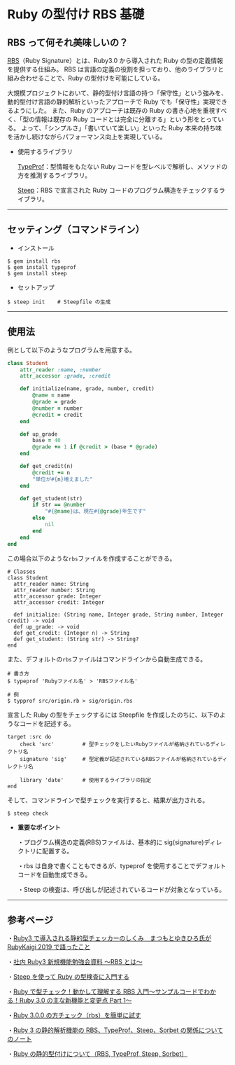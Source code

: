 # Ruby の型付け RBS 基礎

## RBS って何それ美味しいの？

[RBS](https://github.com/ruby/rbs)（Ruby Signature）とは、Ruby3.0 から導入された Ruby の型の定義情報を提供する仕組み。
RBS は言語の定義の役割を担っており、他のライブラリと組み合わせることで、Ruby の型付けを可能にしている。

大規模プロジェクトにおいて、静的型付け言語の持つ「保守性」という強みを、動的型付け言語の静的解析といったアプローチで Ruby でも「保守性」実現できるようにした。
また、Ruby のアプローチは既存の Ruby の書き心地を重視すべく、「型の情報は既存の Ruby コードとは完全に分離する」という形をとっている。
よって、「シンプルさ」「書いていて楽しい」といった Ruby 本来の持ち味を活かし続けながらパフォーマンス向上を実現している。

- 使用するライブラリ

  [TypeProf](https://github.com/ruby/typeprof)：型情報をもたない Ruby コードを型レベルで解析し、メソッドの方を推測するライブラリ。

  [Steep](https://github.com/soutaro/steep/tree/master)：RBS で宣言された Ruby コードのプログラム構造をチェックするライブラリ。

---

## セッティング（コマンドライン）

- インストール

```
$ gem install rbs
$ gem install typeprof
$ gem install steep
```

- セットアップ

```
$ steep init    # Steepfile の生成
```

---

## 使用法

例として以下のようなプログラムを用意する。

```./src/origin.rb
class Student
    attr_reader :name, :number
    attr_accessor :grade, :credit

    def initialize(name, grade, number, credit)
        @name = name
        @grade = grade
        @number = number
        @credit = credit
    end

    def up_grade
        base = 40
        @grade += 1 if @credit > (base * @grade)
    end

    def get_credit(n)
        @credit += n
        "単位が#{n}増えました"
    end

    def get_student(str)
        if str == @number
            "#{@name}は、現在#{@grade}年生です"
        else
            nil
        end
    end
end
```

この場合以下のような`rbs`ファイルを作成することができる。

```./sig/origin.rbs
# Classes
class Student
  attr_reader name: String
  attr_reader number: String
  attr_accessor grade: Integer
  attr_accessor credit: Integer

  def initialize: (String name, Integer grade, String number, Integer credit) -> void
  def up_grade: -> void
  def get_credit: (Integer n) -> String
  def get_student: (String str) -> String?
end
```

また、デフォルトの`rbs`ファイルはコマンドラインから自動生成できる。

```
# 書き方
$ typeprof 'Rubyファイル名' > 'RBSファイル名'

# 例
$ typprof src/origin.rb > sig/origin.rbs
```

宣言した Ruby の型をチェックするには Steepfile を作成したのちに、以下のようなコードを記述する。

```./Steepfile
target :src do
    check 'src'         # 型チェックをしたいRubyファイルが格納されているディレクトリ名
    signature 'sig'     # 型定義が記述されているRBSファイルが格納されているディレクトリ名

    library 'date'      # 使用するライブラリの指定
end
```

そして、コマンドラインで型チェックを実行すると、結果が出力される。

```
$ steep check
```

- **重要なポイント**

  ・プログラム構造の定義(RBS)ファイルは、基本的に sig(signature)ディレクトリに配置する。

  ・rbs は自身で書くこともできるが、typeprof を使用することでデフォルトコードを自動生成できる。

  ・Steep の検査は、呼び出しが記述されているコードが対象となっている。

---

## 参考ページ

・[Ruby3 で導入される静的型チェッカーのしくみ　まつもとゆきひろ氏が RubyKaigi 2019 で語ったこと](https://logmi.jp/tech/articles/321280)

・[社内 Ruby3 新規機能勉強会資料 〜RBS とは〜](https://qiita.com/getty104/items/9a2a20a6e170ab53191c)

・[Steep を使って Ruby の型検査に入門する](https://qiita.com/kettomorrow/items/8ccada8a4c9eac85b7ad)

・[Ruby で型チェック！動かして理解する RBS 入門〜サンプルコードでわかる！Ruby 3.0 の主な新機能と変更点 Part 1〜](https://qiita.com/jnchito/items/bf8c6c2e1dd6cff05f4e)

・[Ruby 3.0.0 の方チェック（rbs）を簡単に試す](https://qiita.com/TokyoYoshida/items/06372ed32cdd0617a431)

・[Ruby 3 の静的解析機能の RBS、TypeProf、Steep、Sorbet の関係についてのノート](https://techlife.cookpad.com/entry/2020/12/09/120454)

・[Ruby の静的型付けについて（RBS, TypeProf, Steep, Sorbet）](https://blog.share-wis.com/typinginruby)
